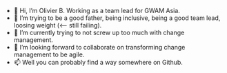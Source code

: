 - 👋 Hi, I’m Olivier B. Working as a team lead for GWAM Asia.
- 👀 I’m trying to be a good father, being inclusive, being a good team lead, loosing weight (<-- still failing). 
- 🌱 I’m currently trying to not screw up too much with change management.
- 💞️ I’m looking forward to collaborate on transforming change management to be agile.
- 📫 Well you can probably find a way somewhere on Github.

<!---
oliviermanu/oliviermanu is a ✨ special ✨ repository because its `README.md` (this file) appears on your GitHub profile.
You can click the Preview link to take a look at your changes.
--->
